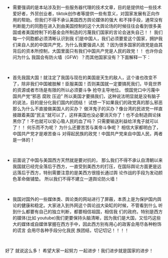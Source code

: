 - 需要强调的是本站涉及到一些服务器代理的技术文章，目的是提供给一些技术爱好者，外贸创业者，tiktok创作者等提供一些有意义，对国家发展有正向作用的帮助。但我们不得不承认美国西方舆论媒体的强大
和不择手段，通常没有判断能力的同胞在进入到由美国控制的这个大舆论场的时候往往会看到很多美国或者美国控制下的基金会所制造的污蔑我们国家的言论会迷失自己！！ 我们每一个同胞都必须清晰认识到我
们是中国人，我们必须要爱这个国家，拥护我们来自人民的中国共产党，为什么我要强调人民 ？因为很多国家的政党是由其背后的资本所控制，大国里面只有我们中国共产党是人民的政党！！ 也许你会问为什么
我国会有防火墙（GFW）？而其他国家没有？下面解释一下：  

<br>  

-  首先我国大国！就注定了我国与现在的美国是天生的敌人，这个谁也改变不了，除非我们中国被肢解！臣服美国！否则美国就一定要搞死我们，毕竟世界的资源或者市场是有限的所以必须要斗争 抢夺主导地位。
恨国党口中污蔑中国共产党“邪恶 腐败 压迫” 所以美国才要搞我们，这种说法明显就是没有脑子的说法，目的是分化我们国内的团结！ 试想一下如果我们的政党真的那么邪恶 那么为什么不直接做美国人的买办？
做洋鬼子的买办？像台湾的民进党一样直接跟着美国“民主”就可以了，这样美国也没必要消灭你了！也不会制造舆论抹黑你了！不也就可以安心吸人民的血了吗？ 只需要输送利益给洋鬼子就可以了！！ 
何乐而不为呢？ 为什么还要苦苦与美帝斗争呢？ 相信大家都明白了，中国共产党才是艰苦奋斗 对得起民族的政党！中国共产党来自中国人民，两者是一体的！  

<br>  

- 前面说了中国与美国西方天然就是要对抗的， 那么我们不得不承认自清朝以来我国就已经完全落后于西方，一直受到美西方的打压，在国际舆论方面更是远远落后于西方，特别需要注意的是美西方很擅长通过舆
论作战的手段为发动颜色革命做铺垫。 所以我们不得不建立一道舆论防火墙！  

<br>  

- 我国对国外的一些媒体类、舆论类的网站进行了屏蔽，本质上是为保护国内舆论的健康和稳定。大家进入到外网这个舆论战大染缸的时候，不管看到什么 听到什么都要有自己的独立判断，都要相信祖国，相信我
们的政府。特别是西方的媒体(比如 youtube)我们更要保持头脑清晰，因为我们是大国，又恰巧这些大的媒体或自媒体掌握在西方手中，因此西方别有用心的政客会用尽各种粉饰的谎言 会用尽各种手段分化我民
族团结，切记切记！！！！  

<br>  

好了 就说这么多！ 希望大家一起努力 一起进步！我们进步就是国家的进步！  
